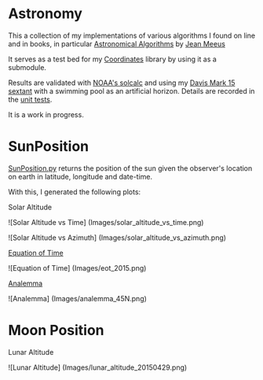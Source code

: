 # Astronomy

This a collection of my implementations of various algorithms I found
on line and in books, in particular
[Astronomical Algorithms](http://www.willbell.com/math/mc1.htm)
by [Jean Meeus](https://en.wikipedia.org/wiki/Jean_Meeus)

It serves as a test bed for my
[Coordinates](https://github.com/lrmcfarland/Coordinates)
library by using it as a submodule.

Results are validated with [NOAA's
solcalc](http://www.esrl.noaa.gov/gmd/grad/solcalc/) and using my
[Davis Mark 15
sextant](http://www.landfallnavigation.com/-nd026.html?cmp=froogle&kw=-nd026&utm_source=-nd026&utm_medium=shopping%2Bengine&utm_campaign=froogle)
with a swimming pool as an artificial horizon.
Details are recorded in the [unit tests](https://github.com/lrmcfarland/Astronomy/blob/master/Bodies/test_SunPosition.py).

It is a work in progress.

# SunPosition

[SunPosition.py](https://github.com/lrmcfarland/Astronomy/blob/master/Bodies/SunPosition.py)
returns the position of the sun given the observer's location on earth
in latitude, longitude and date-time.

With this, I generated the following plots:


Solar Altitude

![Solar Altitude vs Time] (Images/solar_altitude_vs_time.png)

![Solar Altitude vs Azimuth] (Images/solar_altitude_vs_azimuth.png)


[Equation of Time](https://en.wikipedia.org/wiki/Equation_of_time)

![Equation of Time] (Images/eot_2015.png)


[Analemma](https://en.wikipedia.org/wiki/Analemma)

![Analemma] (Images/analemma_45N.png)




# Moon Position


Lunar Altitude

![Lunar Altitude] (Images/lunar_altitude_20150429.png)
